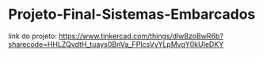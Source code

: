 # Projeto-Final-Sistemas-Embarcados

link do projeto: https://www.tinkercad.com/things/dlwBzoBwR6b?sharecode=HHLZQvdtH_tuays0BnVa_FPIcsVyYLpMvqY0kUIeDKY
